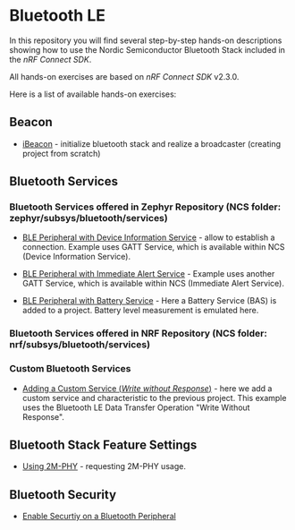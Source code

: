 # Bluetooth LE

In this repository you will find several step-by-step hands-on descriptions showing how to use the Nordic Semiconductor Bluetooth Stack included in the _nRF Connect SDK_. 

All hands-on exercises are based on _nRF Connect SDK_ v2.3.0. 

Here is a list of available hands-on exercises:

## Beacon

- [iBeacon](doc/NCSv2.5.0_01_Beacon.md) - initialize bluetooth stack and realize a broadcaster (creating project from scratch)

## Bluetooth Services

### Bluetooth Services offered in Zephyr Repository (NCS folder: zephyr/subsys/bluetooth/services)

- [BLE Peripheral with Device Information Service](doc/NCSv2.5.0_02_peripheral_Service_DeviceInformation.md) - allow to establish a connection. Example uses GATT Service, which is available within NCS (Device Information Service).

- [BLE Peripheral with Immediate Alert Service](doc/NCSv2.3.0_02a_peripheral_Service_ImmediateAlert.md) - Example uses another GATT Service, which is available within NCS (Immediate Alert Service).

- [BLE Peripheral with Battery Service](doc/NCSv2.4.0_02b_peripheral_Service_Battery.md) - Here a Battery Service (BAS) is added to a project. Battery level measurement is emulated here.

### Bluetooth Services offered in NRF Repository (NCS folder: nrf/subsys/bluetooth/services)

### Custom Bluetooth Services

- [Adding a Custom Service (_Write without Response_)](doc/NCSv2.3.0_03_peripheral_CustomService.md) - here we add a custom service and characteristic to the previous project. This example uses the Bluetooth LE Data Transfer Operation "Write Without Response".

## Bluetooth Stack Feature Settings

- [Using 2M-PHY](doc/NCSv2.3.0_06_peripheral_2MPHY.md) - requesting 2M-PHY usage. 

## Bluetooth Security

- [Enable Securtiy on a Bluetooth Peripheral](doc/NCSv2.3.0_10_peripheral_EnableSecurity.md)
